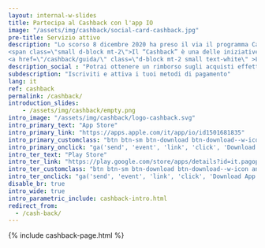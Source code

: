 ```yaml
---
layout: internal-w-slides
title: Partecipa al Cashback con l'app IO
image: "/assets/img/cashback/social-card-cashback.jpg"
pre-title: Servizio attivo
description: "Lo scorso 8 dicembre 2020 ha preso il via il programma Cashback: iscriviti e attiva i tuoi metodi di pagamento per ottenere un rimborso sui tuoi acquisti effettuati con carte e app di pagamento sul territorio nazionale. Potrai concorrere anche all’assegnazione del Super Cashback.
<span class=\"small d-block mt-2\">Il “Cashback” è una delle iniziative del <a href=\"https://www.cashlessitalia.it\" class=\"font-weight-bold text-white\">Piano Italia Cashless</a> promosso dal Governo.</span>
<a href=\"/cashback/guida/\" class=\"d-block mt-2 small text-white\" >Leggi la Guida al Cashback completa</a>"
description_social : "Potrai ottenere un rimborso sugli acquisti effettuati con strumenti di pagamento elettronico"
subdescription: "Iscriviti e attiva i tuoi metodi di pagamento"
lang: it
ref: cashback
permalink: /cashback/
introduction_slides:
    - /assets/img/cashback/empty.png
intro_image: "/assets/img/cashback/logo-cashback.svg"
intro_primary_text: "App Store"
intro_primary_link: "https://apps.apple.com/it/app/io/id1501681835"
intro_primary_customclass: "btn btn-sm btn-download btn-download--w-icon ios text-uppercase px-3 mr-2"
intro_primary_onclick: "ga('send', 'event', 'link', 'click', 'Download App: iOS', 1)"
intro_ter_text: "Play Store"
intro_ter_link: "https://play.google.com/store/apps/details?id=it.pagopa.io.app"
intro_ter_customclass: "btn btn-sm btn-download btn-download--w-icon android text-uppercase px-3  "
intro_ter_onclick: "ga('send', 'event', 'link', 'click', 'Download App: Android', 1)"
disable_br: true
intro_wide: true
intro_parametric_include: cashback-intro.html
redirect_from:
  - /cash-back/
---
```


{% include cashback-page.html %}
